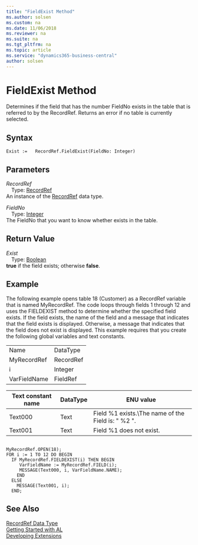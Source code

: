 ```yaml
---
title: "FieldExist Method"
ms.author: solsen
ms.custom: na
ms.date: 11/06/2018
ms.reviewer: na
ms.suite: na
ms.tgt_pltfrm: na
ms.topic: article
ms.service: "dynamics365-business-central"
author: solsen
---
```

[//]: # (START>DO_NOT_EDIT)
[//]: # (IMPORTANT:Do not edit any of the content between here and the END>DO_NOT_EDIT.)
[//]: # (Any modifications should be made in the .xml files in the ModernDev repo.)
# FieldExist Method
Determines if the field that has the number FieldNo exists in the table that is referred to by the RecordRef. Returns an error if no table is currently selected.

## Syntax
```
Exist :=   RecordRef.FieldExist(FieldNo: Integer)
```
## Parameters
*RecordRef*  
&emsp;Type: [RecordRef](recordref-data-type.md)  
An instance of the [RecordRef](recordref-data-type.md) data type.  

*FieldNo*  
&emsp;Type: [Integer](../integer/integer-data-type.md)  
The FieldNo that you want to know whether exists in the table.  


## Return Value
*Exist*  
&emsp;Type: [Boolean](../boolean/boolean-data-type.md)  
**true** if the field exists; otherwise **false**.  


[//]: # (IMPORTANT: END>DO_NOT_EDIT)

## Example  
 The following example opens table 18 \(Customer\) as a RecordRef variable that is named MyRecordRef. The code loops through fields 1 through 12 and uses the FIELDEXIST method to determine whether the specified field exists. If the field exists, the name of the field and a message that indicates that the field exists is displayed. Otherwise, a message that indicates that the field does not exist is displayed. This example requires that you create the following global variables and text constants.  
  
|||  
|-|-|  
|Name|DataType|  
|MyRecordRef|RecordRef|  
|i|Integer|  
|VarFieldName|FieldRef|  
  
|Text constant name|DataType|ENU value|  
|------------------------|--------------|---------------|  
|Text000|Text|Field %1 exists.\\The name of the Field is: " %2 ".|  
|Text001|Text|Field %1 does not exist.|  
  
```  
  
MyRecordRef.OPEN(18);  
FOR i := 1 TO 12 DO BEGIN  
  IF MyRecordRef.FIELDEXIST(i) THEN BEGIN  
     VarFieldName := MyRecordRef.FIELD(i);  
     MESSAGE(Text000, i, VarFieldName.NAME);  
    END  
  ELSE  
    MESSAGE(Text001, i);  
  END;  
```  
  

## See Also
[RecordRef Data Type](recordref-data-type.md)  
[Getting Started with AL](../../devenv-get-started.md)  
[Developing Extensions](../../devenv-dev-overview.md)